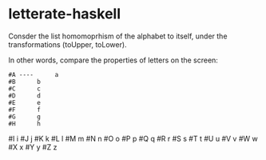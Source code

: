 letterate-haskell
=================


Consder the list homomoprhism of the alphabet to itself, under the transformations (toUpper, toLower).

In other words, compare the properties of letters on the screen:


    #A ----      a
    #B      b
    #C      c
    #D      d
    #E      e
    #F      f
    #G      g
    #H      h
#I      i
#J      j
#K      k
#L      l
#M      m
#N      n
#O      o
#P      p
#Q      q
#R      r
#S      s
#T      t
#U      u
#V      v
#W      w
#X      x
#Y      y
#Z      z
